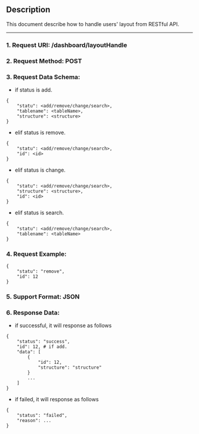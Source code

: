 
Description
-----------
This document describe how to handle users' layout from RESTful API.

-------------
### 1. Request URI: /dashboard/layoutHandle
### 2. Request Method: POST
### 3. Request Data Schema:
* if status is add.
```
{
    "statu": <add/remove/change/search>,
    "tablename": <tableName>,
    "structure": <structure>
}
```
* elif status is remove.
```
{
    "statu": <add/remove/change/search>,
    "id": <id>
}
```
* elif status is change.
```
{
    "statu": <add/remove/change/search>,
    "structure": <structure>,
    "id": <id>
}
```
* elif status is search.
```
{
    "statu": <add/remove/change/search>,
    "tablename": <tableName>
}
```
### 4. Request Example:
```
{
    "statu": "remove",
    "id": 12
}
```
### 5. Support Format: JSON
### 6. Response Data:
* if successful, it will response as follows
```
{
    "status": "success",
    "id": 12, # if add.
    "data": [ 
		{
			"id": 12,
			"structure": "structure"
		}
		...
    ]
}
```
* if failed, it will response as follows
```
{
    "status": "failed",
    "reason": ...
}
```

